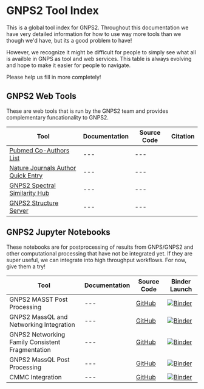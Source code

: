 # GNPS2 Tool Index

This is a global tool index for GNPS2. Throughout this documentation we have very detailed information for how to use way more tools than we though we'd have, but its a good problem to have!

However, we recognize it might be difficult for people to simply see what all is availble in GNPS as tool and web services. This table is always evolving and hope to make it easier for people to navigate. 

Please help us fill in more completely!


## GNPS2 Web Tools

These are web tools that is run by the GNPS2 team and provides complementary funcationality to GNPS2. 

| Tool  | Documentation | Source Code | Citation |
|---|---|---|---|
| [Pubmed Co-Authors List](https://pubmed.mingxunwang.com/) | --- | --- | 
| [Nature Journals Author Quick Entry](https://natureauthors.wanglab.science/) | --- | --- | 
| [GNPS2 Spectral Similarity Hub](https://similarity.gnps2.org/) | --- | --- | 
| [GNPS2 Structure Server](https://structure.gnps2.org/) | --- | --- |



## GNPS2 Jupyter Notebooks

These notebooks are for postprocessing of results from GNPS/GNPS2 and other computational processing that have not be integrated yet. If they are super useful, we can integrate into high throughput workflows. For now, give them a try!

| Tool | Documentation | Source Code | Binder Launch |
| ---- | ------------- | ----------- | ------------- |
| GNPS2 MASST Post Processing | --- | [GitHub](https://github.com/mwang87/GNPS_MASST_Notebooks) | [![Binder](https://mybinder.org/badge_logo.svg)](https://mybinder.org/v2/gh/mwang87/GNPS_MASST_Notebooks/master?labpath=src%2Fjupyternotebook.ipynb) |
| GNPS2 MassQL and Networking Integration | --- | [GitHub](https://github.com/Wang-Bioinformatics-Lab/MassQL_Networking_Connection_Notebook) | [![Binder](https://mybinder.org/badge_logo.svg)](https://mybinder.org/v2/gh/Wang-Bioinformatics-Lab/MassQL_Networking_Connection_Notebook/master?labpath=src%2Fjupyternotebook.ipynb) |
| GNPS2 Networking Family Consistent Fragmentation | --- | [GitHub](https://github.com/Wang-Bioinformatics-Lab/MolecularFamily_Consistent_Fragmentation_Notebook) | [![Binder](https://mybinder.org/badge_logo.svg)](https://mybinder.org/v2/gh/Wang-Bioinformatics-Lab/MolecularFamily_Consistent_Fragmentation_Notebook/master?labpath=src%2Fjupyternotebook.ipynb) |
| GNPS2 MassQL Post Processing | --- | [GitHub](https://github.com/Wang-Bioinformatics-Lab/MassQL_Workflow_Postprocessing_Notebooks) | [![Binder](https://mybinder.org/badge_logo.svg)](https://mybinder.org/v2/gh/Wang-Bioinformatics-Lab/MassQL_Workflow_Postprocessing_Notebooks/master?labpath=src%2Fjupyternotebook.ipynb) |
| CMMC Integration | --- | [GitHub](https://github.com/Wang-Bioinformatics-Lab/CMMC-GNPS-Integration-Notebook) | [![Binder](https://mybinder.org/badge_logo.svg)](https://mybinder.org/v2/gh/Wang-Bioinformatics-Lab/CMMC-GNPS-Integration-Notebook/master) |


